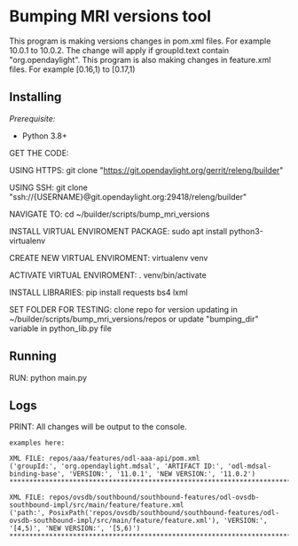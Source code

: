 # Bumping MRI versions tool

This program is making versions changes in pom.xml files. For example 10.0.1 to 10.0.2. The change will apply if groupId.text contain "org.opendaylight".
This program is also making changes in feature.xml files. For example [0.16,1) to [0.17,1)

## Installing

_Prerequisite:_

- Python 3.8+

GET THE CODE:

USING HTTPS:
git clone "https://git.opendaylight.org/gerrit/releng/builder"

USING SSH:
git clone "ssh://{USERNAME}@git.opendaylight.org:29418/releng/builder"

NAVIGATE TO:
cd ~/builder/scripts/bump_mri_versions

INSTALL VIRTUAL ENVIROMENT PACKAGE:
sudo apt install python3-virtualenv

CREATE NEW VIRTUAL ENVIROMENT:
virtualenv venv

ACTIVATE VIRTUAL ENVIROMENT:
. venv/bin/activate

INSTALL LIBRARIES:
pip install requests bs4 lxml

SET FOLDER FOR TESTING:
clone repo for version updating in ~/builder/scripts/bump_mri_versions/repos or
update "bumping_dir" variable in python_lib.py file

## Running

RUN: python main.py

## Logs

PRINT:
All changes will be output to the console.

    examples here:

    XML FILE: repos/aaa/features/odl-aaa-api/pom.xml
    ('groupId:', 'org.opendaylight.mdsal', 'ARTIFACT ID:', 'odl-mdsal-binding-base', 'VERSION:', '11.0.1', 'NEW VERSION:', '11.0.2')
    ****************************************************************************************************

    XML FILE: repos/ovsdb/southbound/southbound-features/odl-ovsdb-southbound-impl/src/main/feature/feature.xml
    ('path:', PosixPath('repos/ovsdb/southbound/southbound-features/odl-ovsdb-southbound-impl/src/main/feature/feature.xml'), 'VERSION:', '[4,5)', 'NEW VERSION:', '[5,6)')
    ****************************************************************************************************
